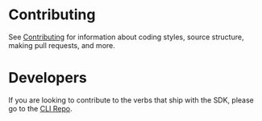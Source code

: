 Contributing
============

See [Contributing](https://github.com/dotnet/corefx/blob/master/Documentation/project-docs/contributing.md) for information about coding styles, source structure, making pull requests, and more.

Developers
==========

If you are looking to contribute to the verbs that ship with the SDK, please go to the [CLI Repo](https://github.com/dotnet/cli).